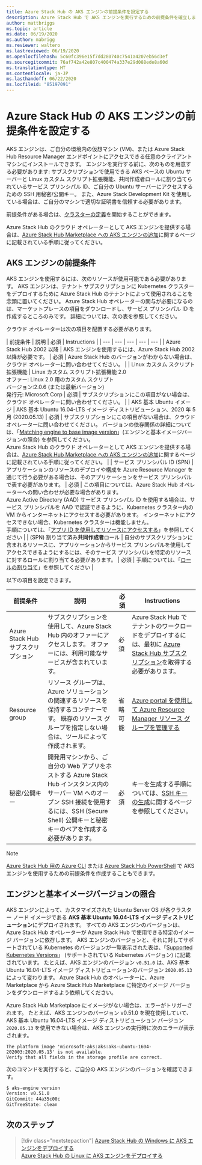 ```yaml
---
title: Azure Stack Hub の AKS エンジンの前提条件を設定する
description: Azure Stack Hub で AKS エンジンを実行するための前提条件を確立します。
author: mattbriggs
ms.topic: article
ms.date: 06/19/2020
ms.author: mabrigg
ms.reviewer: waltero
ms.lastreviewed: 06/19/2020
ms.openlocfilehash: 5c60fc396e15f7dd280740c7541a4207eb56d3ef
ms.sourcegitcommit: 76af742a42e807c400474a337e29d088ede8a60d
ms.translationtype: HT
ms.contentlocale: ja-JP
ms.lasthandoff: 06/22/2020
ms.locfileid: "85197091"
---
```

# <a name="set-up-the-prerequisites-for-the-aks-engine-on-azure-stack-hub"></a>Azure Stack Hub の AKS エンジンの前提条件を設定する

AKS エンジンは、ご自分の環境内の仮想マシン (VM)、または Azure Stack Hub Resource Manager エンドポイントにアクセスできる任意のクライアント マシンにインストールできます。 エンジンを実行する前に、次のものを用意する必要があります: サブスクリプションで使用できる AKS ベースの Ubuntu サーバーと Linux カスタム スクリプト拡張機能、共同作成者ロールに割り当てられているサービス プリンシパル ID、ご自分の Ubuntu サーバーにアクセスするための SSH 用秘密/公開キー。 また、Azure Stack Development Kit を使用している場合は、ご自分のマシンで適切な証明書を信頼する必要があります。

前提条件がある場合は、[クラスターの定義](azure-stack-kubernetes-aks-engine-deploy-cluster.md)を開始することができます。

Azure Stack Hub のクラウド オペレーターとして AKS エンジンを提供する場合は、[Azure Stack Hub Marketplace への AKS エンジンの追加](../operator/azure-stack-aks-engine.md)に関するページに記載されている手順に従ってください。

## <a name="prerequisites-for-the-aks-engine"></a>AKS エンジンの前提条件

AKS エンジンを使用するには、次のリソースが使用可能である必要があります。 AKS エンジンは、テナント サブスクリプションに Kubernetes クラスターをデプロイするために Azure Stack Hub のテナントによって使用されることを念頭に置いてください。 Azure Stack Hub オペレーターの関与が必要になるのは、マーケットプレースの項目をダウンロードし、サービス プリンシパル ID を作成するところのみです。 詳細については、次の表を参照してください。

クラウド オペレーターは次の項目を配置する必要があります。

| 前提条件 | 説明 | 必須 | Instructions |
| --- | --- | --- | --- | --- |
| Azure Stack Hub 2002 以降 | AKS エンジンを使用するには、Azure Stack Hub 2002 以降が必要です。 | 必須 | Azure Stack Hub のバージョンがわからない場合は、クラウド オペレーターに問い合わせてください。 |
| Linux カスタム スクリプト拡張機能 | Linux カスタム スクリプト拡張機能 2.0<br>オファー: Linux 2.0 用のカスタム スクリプト<br>バージョン:2.0.6 (または最新バージョン)<br>発行元: Microsoft Corp | 必須 | サブスクリプションにこの項目がない場合は、クラウド オペレーターに問い合わせてください。 |
| AKS 基本 Ubuntu イメージ | AKS 基本 Ubuntu 16.04-LTS イメージ ディストリビューション、2020 年 5 月 (2020.05.13) | 必須 | サブスクリプションにこの項目がない場合は、クラウド オペレーターに問い合わせてください。 バージョンの依存関係の詳細については、「[Matching engine to base image version](#matching-engine-to-base-image-version)」(エンジンと基本イメージバージョンの照合) を参照してください。<br> Azure Stack Hub のクラウド オペレーターとして AKS エンジンを提供する場合は、[Azure Stack Hub Marketplace への AKS エンジンの追加](../operator/azure-stack-aks-engine.md)に関するページに記載されている手順に従ってください。 |
| サービス プリンシパル ID (SPN) |  アプリケーションのリソースのデプロイや構成を Azure Resource Manager を通じて行う必要がある場合は、そのアプリケーションをサービス プリンシパルで表す必要があります。 | 必須 | この項目については、Azure Stack Hub オペレーターへの問い合わせが必要な場合があります。<br>Azure Active Directory (AAD) サービス プリンシパル ID を使用する場合は、サービス プリンシパルを AAD で認証できるように、Kubernetes クラスター内の VM からインターネットにアクセスする必要があります。 インターネットにアクセスできない場合、Kubernetes クラスターは機能しません。<br>手順については、「[アプリ ID を使用してリソースにアクセスする](https://docs.microsoft.com/azure-stack/operator/azure-stack-create-service-principals)」を参照してください |
| (SPN) 割り当て済み**共同作成者**ロール | 自分のサブスクリプションに含まれるリソースに、アプリケーションからサービス プリンシパルを使用してアクセスできるようにするには、そのサービス プリンシパルを特定のリソースに対するロールに割り当てる必要があります。 | 必須 | 手順については、「[ロールの割り当て](https://docs.microsoft.com/azure-stack/operator/azure-stack-create-service-principals#assign-a-role)」を参照してください |


以下の項目を設定できます。

| 前提条件 | 説明 | 必須 | Instructions |
| --- | --- | --- | --- |
| Azure Stack Hub サブスクリプション | サブスクリプションを使用して、Azure Stack Hub 内のオファーにアクセスします。 オファーには、利用可能なサービスが含まれています。 | 必須 | Azure Stack Hub でテナントのワークロードをデプロイするには、最初に [Azure Stack Hub サブスクリプション](https://docs.microsoft.com/azure-stack/user/azure-stack-subscribe-services)を取得する必要があります。 |
| Resource group | リソース グループは、Azure ソリューションの関連するリソースを保持するコンテナーです。 既存のリソース グループを指定しない場合は、ツールによって作成されます。 | 省略可能 | [Azure portal を使用して Azure Resource Manager リソース グループを管理する](https://docs.microsoft.com/azure/azure-resource-manager/manage-resource-groups-portal) |
| 秘密/公開キー | 開発用マシンから、ご自分の Web アプリをホストする Azure Stack Hub インスタンス内のサーバー VM へのオープン SSH 接続を使用するには、SSH (Secure Shell) 公開キーと秘密キーのペアを作成する必要があります。 | 必須 | キーを生成する手順については、[SSH キーの生成](https://docs.microsoft.com/azure-stack/user/azure-stack-dev-start-howto-ssh-public-key)に関するページを参照してください。|


> [!Note]  
> [Azure Stack Hub 用の Azure CLI](https://docs.microsoft.com/azure-stack/user/azure-stack-version-profiles-azurecli2) または [Azure Stack Hub PowerShell](https://docs.microsoft.com/azure-stack/operator/azure-stack-powershell-install) で AKS エンジンを使用するための前提条件を作成することもできます。

## <a name="matching-engine-to-base-image-version"></a>エンジンと基本イメージバージョンの照合

AKS エンジンによって、カスタマイズされた Ubuntu Server OS が各クラスター ノード イメージである **AKS 基本 Ubuntu 16.04-LTS イメージ ディストリビューション**にデプロイされます。 すべての AKS エンジンのバージョンは、Azure Stack Hub オペレーターが Azure Stack Hub で使用できる特定のイメージ バージョンに依存します。 AKS エンジンのバージョンと、それに対してサポートされている Kubernetes のバージョンが一覧表示された表は、「[Supported Kubernetes Versions](https://github.com/Azure/aks-engine/blob/master/docs/topics/azure-stack.md#supported-aks-engine-versions)」 (サポートされている Kubernetes バージョン) に記載されています。 たとえば、AKS エンジンのバージョン `v0.51.0` は、AKS 基本 Ubuntu 16.04-LTS イメージ ディストリビューションのバージョン `2020.05.13` によって変わります。 Azure Stack Hub のオペレーターに、Azure Marketplace から Azure Stack Hub Marketplace に特定のイメージ バージョンをダウンロードするよう依頼してください。

Azure Stack Hub Marketplace にイメージがない場合は、エラーがトリガーされます。 たとえば、AKS エンジンのバージョン v0.51.0 を現在使用していて、AKS 基本 Ubuntu 16.04-LTS イメージ ディストリビューション バージョン `2020.05.13` を使用できない場合は、AKS エンジンの実行時に次のエラーが表示されます。 

```Text  
The platform image 'microsoft-aks:aks:aks-ubuntu-1604-202003:2020.05.13' is not available. 
Verify that all fields in the storage profile are correct.
```

次のコマンドを実行すると、ご自分の AKS エンジンのバージョンを確認できます。

```bash  
$ aks-engine version
Version: v0.51.0
GitCommit: 44a35c00c
GitTreeState: clean
```

## <a name="next-steps"></a>次のステップ

> [!div class="nextstepaction"]
> [Azure Stack Hub の Windows に AKS エンジンをデプロイする](azure-stack-kubernetes-aks-engine-deploy-windows.md)  
> [Azure Stack Hub の Linux に AKS エンジンをデプロイする](azure-stack-kubernetes-aks-engine-deploy-linux.md)